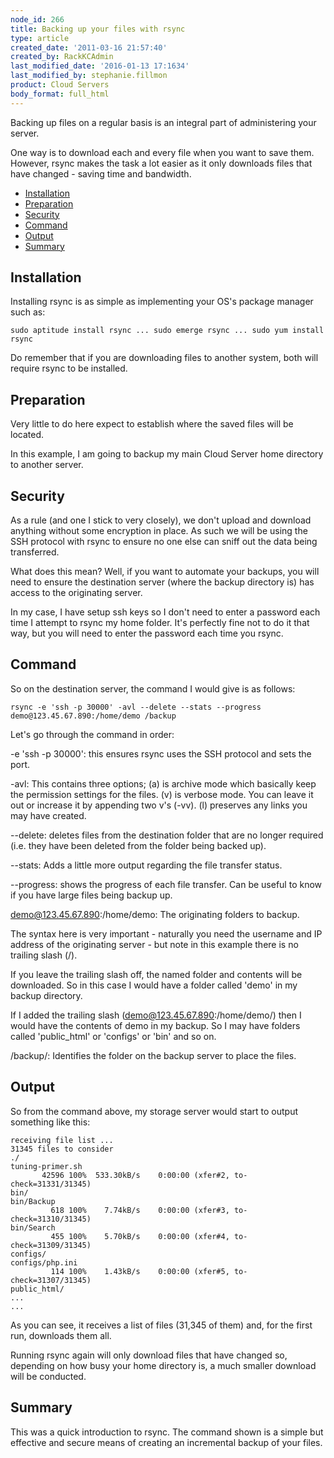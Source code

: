 ```yaml
---
node_id: 266
title: Backing up your files with rsync
type: article
created_date: '2011-03-16 21:57:40'
created_by: RackKCAdmin
last_modified_date: '2016-01-13 17:1634'
last_modified_by: stephanie.fillmon
product: Cloud Servers
body_format: full_html
---
```


Backing up files on a regular basis is an integral part of administering
your server.

One way is to download each and every file when you want to save them.
However, rsync makes the task a lot easier as it only downloads files
that have changed - saving time and bandwidth.

-   [Installation](#Installation)
-   [Preparation](#Preparation)
-   [Security](#Security)
-   [Command](#Command)
-   [Output](#Output)
-   [Summary](#Summary)

Installation
------------

Installing rsync is as simple as implementing your OS's package manager
such as:

    sudo aptitude install rsync ... sudo emerge rsync ... sudo yum install rsync

Do remember that if you are downloading files to another system, both
will require rsync to be installed.

Preparation
-----------

Very little to do here expect to establish where the saved files will be
located.

In this example, I am going to backup my main Cloud Server home
directory to another server.

Security
--------

As a rule (and one I stick to very closely), we don't upload and
download anything without some encryption in place. As such we will be
using the SSH protocol with rsync to ensure no one else can sniff out
the data being transferred.

What does this mean? Well, if you want to automate your backups, you
will need to ensure the destination server (where the backup directory
is) has access to the originating server.

In my case, I have setup ssh keys so I don't need to enter a password
each time I attempt to rsync my home folder. It's perfectly fine not to
do it that way, but you will need to enter the password each time you
rsync.

Command
-------

So on the destination server, the command I would give is as follows:

    rsync -e 'ssh -p 30000' -avl --delete --stats --progress demo@123.45.67.890:/home/demo /backup

Let's go through the command in order:

-e 'ssh -p 30000': this ensures rsync uses the SSH protocol and sets the
port.

-avl: This contains three options;
(a) is archive mode which basically keep the permission settings for
the files. (v) is verbose mode. You can leave it out or increase it by
appending two v's (-vv). (l) preserves any links you may have created.

--delete: deletes files from the destination folder that are no longer
required (i.e. they have been deleted from the folder being backed up).

--stats: Adds a little more output regarding the file transfer status.

--progress: shows the progress of each file transfer. Can be useful to
know if you have large files being backup up.

demo@123.45.67.890:/home/demo: The originating folders to backup.

The syntax here is very important - naturally you need the username and
IP address of the originating server - but note in this example there is
no trailing slash (/).

If you leave the trailing slash off, the named folder and contents will
be downloaded. So in this case I would have a folder called 'demo' in my
backup directory.

If I added the trailing slash (demo@123.45.67.890:/home/demo/) then I
would have the contents of demo in my backup. So I may have folders
called 'public\_html' or 'configs' or 'bin' and so on.

/backup/: Identifies the folder on the backup server to place the files.

Output
------

So from the command above, my storage server would start to output
something like this:

    receiving file list ...
    31345 files to consider
    ./
    tuning-primer.sh
           42596 100%  533.30kB/s    0:00:00 (xfer#2, to-check=31331/31345)
    bin/
    bin/Backup
             618 100%    7.74kB/s    0:00:00 (xfer#3, to-check=31310/31345)
    bin/Search
             455 100%    5.70kB/s    0:00:00 (xfer#4, to-check=31309/31345)
    configs/
    configs/php.ini
             114 100%    1.43kB/s    0:00:00 (xfer#5, to-check=31307/31345)
    public_html/
    ...
    ...

As you can see, it receives a list of files (31,345 of them) and, for
the first run, downloads them all.

Running rsync again will only download files that have changed so,
depending on how busy your home directory is, a much smaller download
will be conducted.

Summary
-------

This was a quick introduction to rsync. The command shown is a simple
but effective and secure means of creating an incremental backup of your
files.

